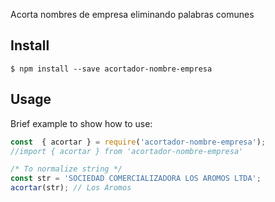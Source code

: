 Acorta nombres de empresa eliminando palabras comunes


## Install

```
$ npm install --save acortador-nombre-empresa
```

## Usage

Brief example to show how to use:

```js
const  { acortar } = require('acortador-nombre-empresa');
//import { acortar } from 'acortador-nombre-empresa'

/* To normalize string */
const str = 'SOCIEDAD COMERCIALIZADORA LOS AROMOS LTDA';
acortar(str); // Los Aromos
```